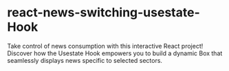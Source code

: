 # react-news-switching-usestate-Hook
Take control of news consumption with this interactive React project! Discover how the Usestate Hook empowers you to build a dynamic Box that seamlessly displays news specific to selected sectors. 
